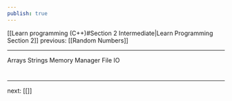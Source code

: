 ```yaml
---
publish: true
---
```

[[Learn programming (C++)#Section 2 Intermediate|Learn Programming Section 2]]  previous: [[Random Numbers]]   

---

Arrays 
Strings
Memory Manager
File IO


# 
----
next: [[]] 